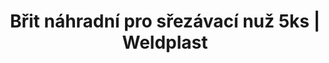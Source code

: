 ---
Link: "file:/Users/vinayakpatel/Downloads/www.weldplast.cz/brit-nahradni-pro-srezavaci-nuz-5ks"
product_name: "Břit náhradní pro seřezávací nůž 5 ks"
product_id: "Obj. číslo:117.005"
title: "Břit náhradní pro sřezávací nuž 5ks | Weldplast"
product_desc: ""
product_specs: ""
product_downloads: ""
href: ""
accessories: "Sáňky náhradní 0,6 mm pro seřezávací nůž"
similar_products: ""
---
